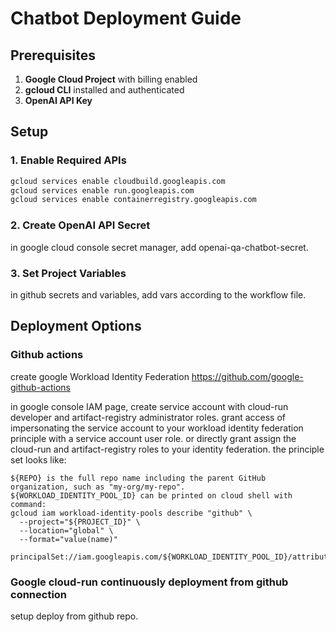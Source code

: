 # Chatbot Deployment Guide

## Prerequisites

1. **Google Cloud Project** with billing enabled
2. **gcloud CLI** installed and authenticated
3. **OpenAI API Key**

## Setup

### 1. Enable Required APIs

```bash
gcloud services enable cloudbuild.googleapis.com
gcloud services enable run.googleapis.com
gcloud services enable containerregistry.googleapis.com
```

### 2. Create OpenAI API Secret

in google cloud console secret manager, add openai-qa-chatbot-secret.

### 3. Set Project Variables

in github secrets and variables, add vars according to the workflow file.

## Deployment Options

### Github actions

create google Workload Identity Federation
<https://github.com/google-github-actions>

in google console IAM page, create service account with cloud-run developer and artifact-registry administrator roles.
grant access of impersonating the service account to your workload identity federation principle with a service account user role.
or directly grant assign the cloud-run and artifact-registry roles to your identity federation.
the principle set looks like:

```
${REPO} is the full repo name including the parent GitHub organization, such as "my-org/my-repo".
${WORKLOAD_IDENTITY_POOL_ID} can be printed on cloud shell with command:
gcloud iam workload-identity-pools describe "github" \
  --project="${PROJECT_ID}" \
  --location="global" \
  --format="value(name)"

principalSet://iam.googleapis.com/${WORKLOAD_IDENTITY_POOL_ID}/attribute.repository/${REPO}
```

### Google cloud-run continuously deployment from github connection

setup deploy from github repo.
